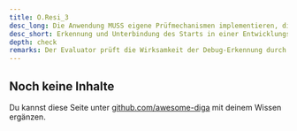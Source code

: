 ```yaml
---
title: O.Resi_3
desc_long: Die Anwendung MUSS eigene Prüfmechanismen implementieren, die beim Start der Anwendung feststellen, ob sie in einer Entwicklungs-/Debug-Umgebung ausgeführt wird. Wenn die Anwendung feststellt, dass sie in einer Entwicklungs-/Debug-Umgebung ausgeführt wird, MUSS sie sich sofort beenden.
desc_short: Erkennung und Unterbindung des Starts in einer Entwicklungs-/Debug- Umgebung.
depth: check
remarks: Der Evaluator prüft die Wirksamkeit der Debug-Erkennung durch praktische Tests. (vergleiche O.Resi_5).
---
```


## Noch keine Inhalte

Du kannst diese Seite unter [github.com/awesome-diga](https://github.com/awesome-diga/tr-faq) mit deinem Wissen ergänzen.
